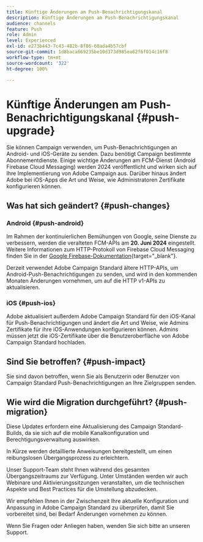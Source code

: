 ```yaml
---
title: Künftige Änderungen am Push-Benachrichtigungskanal
description: Künftige Änderungen am Push-Benachrichtigungskanal
audience: channels
feature: Push
role: Admin
level: Experienced
exl-id: e273b443-7c43-482b-8f86-60ada4b57cbf
source-git-commit: 1d8baca669235be10d373d985ea62f6f014c16f8
workflow-type: tm+mt
source-wordcount: '322'
ht-degree: 100%

---
```


# Künftige Änderungen am Push-Benachrichtigungskanal {#push-upgrade}

Sie können Campaign verwenden, um Push-Benachrichtigungen an Android- und iOS-Geräte zu senden. Dazu benötigt Campaign bestimmte Abonnementdienste. Einige wichtige Änderungen am FCM-Dienst (Android Firebase Cloud Messaging) werden 2024 veröffentlicht und wirken sich auf Ihre Implementierung von Adobe Campaign aus. Darüber hinaus ändert Adobe bei iOS-Apps die Art und Weise, wie Administratoren Zertifikate konfigurieren können.

## Was hat sich geändert? {#push-changes}

### Android {#push-android}

Im Rahmen der kontinuierlichen Bemühungen von Google, seine Dienste zu verbessern, werden die veralteten FCM-APIs am **20. Juni 2024** eingestellt. Weitere Informationen zum HTTP-Protokoll von Firebase Cloud Messaging finden Sie in der [Google Firebase-Dokumentation](https://firebase.google.com/docs/cloud-messaging/http-server-ref){target="_blank"}.

Derzeit verwendet Adobe Campaign Standard ältere HTTP-APIs, um Android-Push-Benachrichtigungen zu senden, und wird in den kommenden Monaten Änderungen vornehmen, um auf die HTTP v1-APIs zu aktualisieren.

### iOS {#push-ios}

Adobe aktualisiert außerdem Adobe Campaign Standard für den iOS-Kanal für Push-Benachrichtigungen und ändert die Art und Weise, wie Admins Zertifikate für ihre iOS-Anwendungen konfigurieren können. Admins müssen jetzt die iOS-Zertifikate über die Benutzeroberfläche von Adobe Campaign Standard hochladen.

## Sind Sie betroffen? {#push-impact}

Sie sind davon betroffen, wenn Sie als Benutzerin oder Benutzer von Campaign Standard Push-Benachrichtigungen an Ihre Zielgruppen senden.

## Wie wird die Migration durchgeführt? {#push-migration}

Diese Updates erfordern eine Aktualisierung des Campaign Standard-Builds, da sie sich auf die mobile Kanalkonfiguration und Berechtigungsverwaltung auswirken.

In Kürze werden detaillierte Anweisungen bereitgestellt, um einen reibungslosen Übergangsprozess zu erleichtern.

Unser Support-Team steht Ihnen während des gesamten Übergangszeitraums zur Verfügung. Unter Umständen werden wir auch Webinare und Aktivierungssitzungen veranstalten, um die technischen Aspekte und Best Practices für die Umstellung abzudecken.

Wir empfehlen Ihnen in der Zwischenzeit Ihre aktuelle Konfiguration und Anpassung in Adobe Campaign Standard zu überprüfen, damit Sie vorbereitet sind, bei Bedarf Änderungen vornehmen zu können.

Wenn Sie Fragen oder Anliegen haben, wenden Sie sich bitte an unseren Support.
